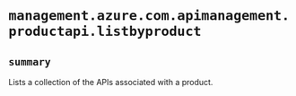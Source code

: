# `management.azure.com.apimanagement.productapi.listbyproduct`

## `summary`
Lists a collection of the APIs associated with a product.


